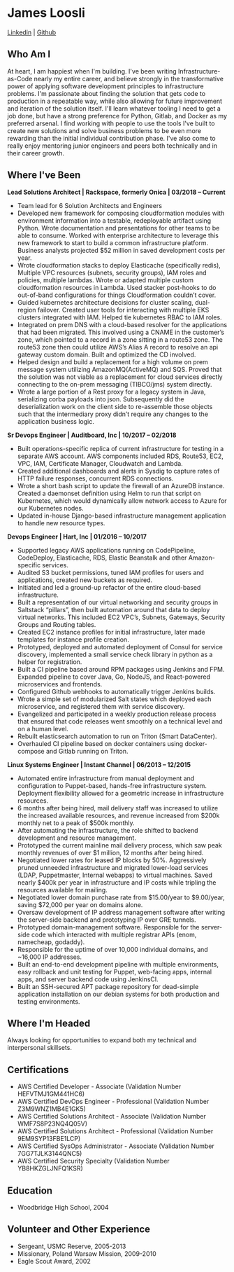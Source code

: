 # James Loosli

[Linkedin](https://www.linkedin.com/in/jamesloosli/) | [Github](https://github.com/jamesloosli)

## Who Am I

At heart, I am happiest when I'm building. I've been writing Infrastructure-as-Code nearly my entire career, and believe strongly in the transformative power of applying software development principles to infrastructure problems. I'm passionate about finding the solution that gets code to production in a repeatable way, while also allowing for future improvement and iteration of the solution itself. I'll learn whatever tooling I need to get a job done, but have a strong preference for Python, Gitlab, and Docker as my preferred arsenal. I find working with people to use the tools I've built to create new solutions and solve business problems to be even more rewarding than the initial individual contribution phase. I've also come to really enjoy mentoring junior engineers and peers both technically and in their career growth.

## Where I've Been
                          
**Lead Solutions Architect | Rackspace, formerly Onica | 03/2018 – Current**
  * Team lead for 6 Solution Architects and Engineers
  * Developed new framework for composing cloudformation modules with environment information into a testable, redeployable artifact using Python. Wrote documentation and presentations for other teams to be able to consume. Worked with enterprise architecture to leverage this new framework to start to build a common infrastructure platform. Business analysts projected $52 million in saved development costs per year.
  * Wrote cloudformation stacks to deploy Elasticache (specifically redis), Multiple VPC resources (subnets, security groups), IAM roles and policies, multiple lambdas. Wrote or adapted multiple custom cloudformation resources in Lambda. Used stacker post-hooks to do out-of-band configurations for things Cloudformation couldn’t cover.
  * Guided kubernetes architecture decisions for cluster scaling, dual-region failover. Created user tools for interacting with multiple EKS clusters integrated with IAM. Helped tie kubernetes RBAC to IAM roles.
  * Integrated on prem DNS with a cloud-based resolver for the applications that had been migrated. This involved using a CNAME in the customer’s zone, which pointed to a record in a zone sitting in a route53 zone. The route53 zone then could utilize AWS’s Alias A record to resolve an api gateway custom domain. Built and optimized the CD involved.
  * Helped design and build a replacement for a high volume on prem message system utilizing AmazonMQ(ActiveMQ) and SQS. Proved that the solution was not viable as a replacement for cloud services directly connecting to the on-prem messaging (TIBCO/jms) system directly.
  * Wrote a large portion of a Rest proxy for a legacy system in Java, serializing corba payloads into json. Subsequently did the deserialization work on the client side to re-assemble those objects such that the intermediary proxy didn’t require any changes to the application business logic.
                                
**Sr Devops Engineer | Auditboard, Inc | 10/2017 – 02/2018**
  * Built operations-specific replica of current infrastructure for testing in a separate AWS account. AWS components included RDS, Route53, EC2, VPC, IAM, Certificate Manager, Cloudwatch and Lambda.
  * Created additional dashboards and alerts in Sysdig to capture rates of HTTP failure responses, concurrent RDS connections.
  * Wrote a short bash script to update the firewall of an AzureDB instance. Created a daemonset definition using Helm to run that script on Kubernetes, which would dynamically allow network access to Azure for our Kubernetes nodes.
  * Updated in-house Django-based infrastructure management application to handle new resource types.
                                
**Devops Engineer | Hart, Inc | 01/2016 – 10/2017**
  * Supported legacy AWS applications running on CodePipeline, CodeDeploy, Elasticache, RDS, Elastic Beanstalk and other Amazon-specific services.
  * Audited S3 bucket permissions, tuned IAM profiles for users and applications, created new buckets as required. 
  * Initiated and led a ground-up refactor of the entire cloud-based infrastructure.
  * Built a representation of our virtual networking and security groups in Saltstack “pillars”, then built automation around that data to deploy virtual networks. This included EC2 VPC’s, Subnets, Gateways, Security Groups and Routing tables.
  * Created EC2 instance profiles for initial infrastructure, later made templates for instance profile creation.
  * Prototyped, deployed and automated deployment of Consul for service discovery, implemented a small service check library in python as a helper for registration.
  * Built a CI pipeline based around RPM packages using Jenkins and FPM. Expanded pipeline to cover Java, Go, NodeJS, and React-powered microservices and frontends.
  * Configured Github webhooks to automatically trigger Jenkins builds. 
  * Wrote a simple set of modularized Salt states which deployed each microservice, and registered them with service discovery.
  * Evangelized and participated in a weekly production release process that ensured that code releases went smoothly on a technical level and on a human level.
  * Rebuilt elasticsearch automation to run on Triton (Smart DataCenter).
  * Overhauled CI pipeline based on docker containers using docker-compose and Gitlab running on Triton.
                                 
**Linux Systems Engineer | Instant Channel | 06/2013 – 12/2015**
  * Automated entire infrastructure from manual deployment and configuration to Puppet-based, hands-free infrastructure system. Deployment flexibility allowed for a geometric increase in infrastructure resources.
  * 6 months after being hired, mail delivery staff was increased to utilize the increased available resources, and revenue increased from $200k monthly net to a peak of $500k monthly.
  * After automating the infrastructure, the role shifted to backend development and resource management.
  * Prototyped the current mainline mail delivery process, which saw peak monthly revenues of over $1 million, 12 months after being hired.
  * Negotiated lower rates for leased IP blocks by 50%. Aggressively pruned unneeded infrastructure and migrated lower-load services (LDAP, Puppetmaster, Internal webapps) to virtual machines. Saved nearly $400k per year in infrastructure and IP costs while tripling the resources available for mailing.
  * Negotiated lower domain purchase rate from $15.00/year to $9.00/year, saving $72,000 per year on domains alone.
  * Oversaw development of IP address management software after writing the server-side backend and prototyping IP over GRE tunnels.
  * Prototyped domain-management software. Responsible for the server-side code which interacted with multiple registrar APIs (enom, namecheap, godaddy).
  * Responsible for the uptime of over 10,000 individual domains, and ~16,000 IP addresses.
  * Built an end-to-end development pipeline with multiple environments, easy rollback and unit testing for Puppet, web-facing apps, internal apps, and server backend code using JenkinsCI. 
  * Built an SSH-secured APT package repository for dead-simple application installation on our debian systems for both production and testing environments.

## Where I'm Headed

Always looking for opportunities to expand both my technical and interpersonal skillsets.  

## Certifications
  * AWS Certified Developer - Associate (Validation Number HEFVTMJ1GM441HC6)
  * AWS Certified DevOps Engineer - Professional (Validation Number Z3M9WNZ1MB4E1GK5)
  * AWS Certified Solutions Architect - Associate (Validation Number WMF7S8P23NQ4Q05V)
  * AWS Certified Solutions Architect - Professional (Validation Number 9EM9SYP13FBE1LCP)
  * AWS Certified SysOps Administrator - Associate (Validation Number 7GG7TJLK3144QNC5)
  * AWS Certified Security Specialty (Validation Number YB8HKZGLJNFQ1KSR)

## Education
  * Woodbridge High School, 2004

## Volunteer and Other Experience
  * Sergeant, USMC Reserve, 2005-2013
  * Missionary, Poland Warsaw Mission, 2009-2010
  * Eagle Scout Award, 2002
